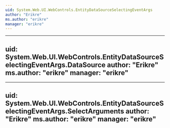 ```yaml
---
uid: System.Web.UI.WebControls.EntityDataSourceSelectingEventArgs
author: "Erikre"
ms.author: "erikre"
manager: "erikre"
---
```


---
uid: System.Web.UI.WebControls.EntityDataSourceSelectingEventArgs.DataSource
author: "Erikre"
ms.author: "erikre"
manager: "erikre"
---

---
uid: System.Web.UI.WebControls.EntityDataSourceSelectingEventArgs.SelectArguments
author: "Erikre"
ms.author: "erikre"
manager: "erikre"
---
